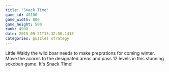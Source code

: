 ```yaml
---
title: "Snack Time"
game_id: 40100
game_width: 800
game_height: 500
rank: 4900
date: 2015-09-21T15:32:50.141Z
categories: puzzles strategy
---
```

Little Waldy the wild boar needs to make preprations for coming winter. Move the acorns to the designated areas and pass 12 levels in this stunning sokoban game. It's Snack TIme!